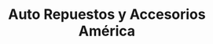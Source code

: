---
title: "Auto Repuestos y Accesorios América"
url: /la-chorrera/auto-repuestos-y-accesorios-america/
shop: piezas de automóviles
---